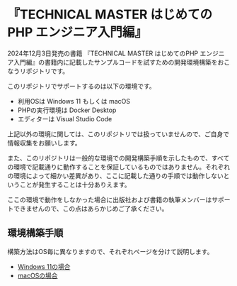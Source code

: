 # 『TECHNICAL MASTER はじめてのPHP エンジニア入門編』

2024年12月3日発売の書籍 『TECHNICAL MASTER はじめてのPHP エンジニア入門編』の書籍内に記載したサンプルコードを試すための開発環境構築をおこなうリポジトリです。

このリポジトリでサポートするのは以下の環境です。

- 利用OSは Windows 11 もしくは macOS
- PHPの実行環境は Docker Desktop 
- エディターは Visual Studio Code

上記以外の環境に関しては、このリポジトリでは扱っていませんので、ご自身で情報収集をお願いします。

また、このリポジトリは一般的な環境での開発構築手順を示したもので、すべての環境で記載通りに動作することを保証しているものではありません。それぞれの環境によって細かい差異があり、ここに記載した通りの手順では動作しないということが発生することは十分ありえます。

ここの環境で動作をしなかった場合に出版社および書籍の執筆メンバーはサポートできませんので、この点はあらかじめご了承ください。

## 環境構築手順

構築方法はOS毎に異なりますので、それぞれページを分けて説明します。

- [Windows 11の場合](./doc/win11.md)
- [macOSの場合](./doc/mac.md)